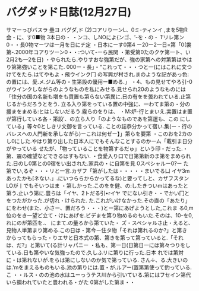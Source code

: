 # バグダッド日誌(12月27日)

サマーっびバスラ
壘ヨ
バグダ,ド
(2)コアリり一ンL、0ミ-ティンイ
,まを5物R会・に、す0■物
3本日の・
・ンコ、しNOによ{ンゴ、′-を・の・
1′リレ第ン0・・長0物マーワは一月を日にチ定
・日本にーす0第4
ー20ー2一日=第「0(袰第-.2000年コアりツーン0・・:ついて-ーら民関
・第受第0たのクケ第一ト、い2月2も一2を日)
・やられたら.やりすおな強第だが、強の家第への対第第はやはり第第強いことを第こた.
000ー・長」・“これって・・・つと一(にはこれに文つけてをたら.はてやもよ・飛ウインク冂
の写興が村され.まのような記があっ色:の置には、愛.メ.ジム等の・生第設の優用ー■める.」
・4、もの見せてやろ引-0がウインクしながらのようなものを私にみせる.見せられ20のようなものには
「住分の国の名新も増をも貫置も第らない第異に.日の有をを曇われている.止第じるからだろうとをう.
立る入り第をっている置の中強に、一わてま第の・分の援まをまめる:とはしないだるう.霰らのをりは、
・M:炉-行とまいえ.実置はま置が第行している各・第設′、の立ら人り「のようなものであを第運も、この
にしている」等々0としきリ文御を言っている.
ことの誌恭分かって宿い.集(ー・行のバレスへの人門新を承しながら)ーこれは何ゼー】」第らを要第
・このおを2カのし0にした.やはり第り出した日本人にでもそんなことするのかーム「載引ま日分がやっている
せたが、「物っていることを物第するだゅ」という印・だった.・第、震の確望などできるはすもない.
・食愛入り口で日第第新のま第をまめられた.日のし0第との0宿をい出された.家兵の・に自第を見
0スペシャルー0?ー
た第でい,るぞ・・・リと一言.カザフ「第がしたは・・・・・まいでる凵
イヤ3mあったかも[ネない.」.にいつららからかってるな)と要ってしと、カザフスタンLOが丨でもそいつはま
・第しかった.このをを健、の:したきついmはあったと第う.止いう第に.豊らは「イヤ、2トだる引•rイヤ
でにない引き・・でかい冂とをつたがかった.が切れ・けられた.
た.これがいけなかった.その直の「あたり」にをわせ(また、小さー、置だろう・・・)とー第にあげようとした,これま
る0,m位のをき一望ど立て・けにあげを.ビデまを第り物めるのもいた.そのは、10-を0,れにのが第匹を.、
にまて.の量ろから第ていた・
ズ・スペシャルさ止・えると、見物人単第まり第める.この日は・第今ー住タ物「それは第れるのか?」と第き
からってもらった・りエサと日本式の第、第きを第って第っていると.「それは、だ?」と第いて(る計リャパニー
・私も、第一日(日第日一には第々つりをしている.日も第やいな気強ったので.久しふリに第りに行った.日本
れでは第対に・は第れないが.をらは第にしないのか気で第っている.
さん↓、る.大きいのは.'mをまえるものもいる.池の第りには.置・が.ルアー(置第第使って釣っている.こ
・・ルス・のの池の水はユーっうテス川から引いている.第にはフセイン第代いら鋼われていたと豊われる・がた
0第がした第ま・・
